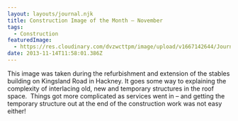 ```yaml
---
layout: layouts/journal.njk
title: Construction Image of the Month – November
tags:
  - Construction
featuredImage:
  - https://res.cloudinary.com/dvzwcttpm/image/upload/v1667142644/Journals/cioth-201311_miry3z.jpg
date: 2013-11-14T11:58:01.386Z
---
```

This image was taken during the refurbishment and extension of the stables building on Kingsland Road in Hackney. It goes some way to explaining the complexity of interlacing old, new and temporary structures in the roof space.  Things got more complicated as services went in – and getting the temporary structure out at the end of the construction work was not easy either!